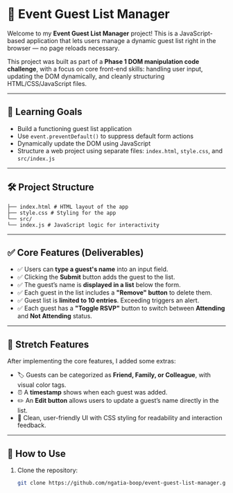 # 🎉 Event Guest List Manager

Welcome to my **Event Guest List Manager** project! This is a JavaScript-based application that lets users manage a dynamic guest list right in the browser — no page reloads necessary.

This project was built as part of a **Phase 1 DOM manipulation code challenge**, with a focus on core front-end skills: handling user input, updating the DOM dynamically, and cleanly structuring HTML/CSS/JavaScript files.

---

## 🚀 Learning Goals

- Build a functioning guest list application
- Use `event.preventDefault()` to suppress default form actions
- Dynamically update the DOM using JavaScript
- Structure a web project using separate files: `index.html`, `style.css`, and `src/index.js`

---

## 🛠 Project Structure

```event-guest-list-manager/
├── index.html # HTML layout of the app
├── style.css # Styling for the app
└── src/
└── index.js # JavaScript logic for interactivity
```

---

## ✅ Core Features (Deliverables)

- ✅ Users can **type a guest's name** into an input field.
- ✅ Clicking the **Submit** button adds the guest to the list.
- ✅ The guest’s name is **displayed in a list** below the form.
- ✅ Each guest in the list includes a **"Remove" button** to delete them.
- ✅ Guest list is **limited to 10 entries**. Exceeding triggers an alert.
- ✅ Each guest has a **"Toggle RSVP"** button to switch between **Attending** and **Not Attending** status.

---

## 🌟 Stretch Features

After implementing the core features, I added some extras:

- 🏷️ Guests can be categorized as **Friend, Family, or Colleague**, with visual color tags.
- ⏰ A **timestamp** shows when each guest was added.
- ✏️ An **Edit button** allows users to update a guest’s name directly in the list.
- 🎨 Clean, user-friendly UI with CSS styling for readability and interaction feedback.

---

## 👀 How to Use

1. Clone the repository:
   ```bash
   git clone https://github.com/ngatia-boop/event-guest-list-manager.git

